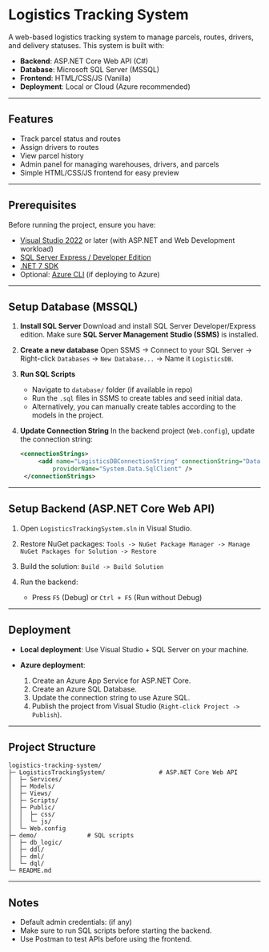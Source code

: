 # Logistics Tracking System

A web-based logistics tracking system to manage parcels, routes, drivers, and delivery statuses. This system is built with:

* **Backend**: ASP.NET Core Web API (C#)
* **Database**: Microsoft SQL Server (MSSQL)
* **Frontend**: HTML/CSS/JS (Vanilla)
* **Deployment**: Local or Cloud (Azure recommended)

---

## Features

* Track parcel status and routes
* Assign drivers to routes
* View parcel history
* Admin panel for managing warehouses, drivers, and parcels
* Simple HTML/CSS/JS frontend for easy preview

---

## Prerequisites

Before running the project, ensure you have:

* [Visual Studio 2022](https://visualstudio.microsoft.com/) or later (with ASP.NET and Web Development workload)
* [SQL Server Express / Developer Edition](https://www.microsoft.com/en-us/sql-server/sql-server-downloads)
* [.NET 7 SDK](https://dotnet.microsoft.com/en-us/download/dotnet/7.0)
* Optional: [Azure CLI](https://learn.microsoft.com/en-us/cli/azure/install-azure-cli) (if deploying to Azure)

---

## Setup Database (MSSQL)

1. **Install SQL Server**
   Download and install SQL Server Developer/Express edition. Make sure **SQL Server Management Studio (SSMS)** is installed.

2. **Create a new database**
   Open SSMS → Connect to your SQL Server → Right-click `Databases` → `New Database...` → Name it `LogisticsDB`.

3. **Run SQL Scripts**

   * Navigate to `database/` folder (if available in repo)
   * Run the `.sql` files in SSMS to create tables and seed initial data.
   * Alternatively, you can manually create tables according to the models in the project.

4. **Update Connection String**
   In the backend project (`Web.config`), update the connection string:

   ```xml
   <connectionStrings>
        <add name="LogisticsDBConnectionString" connectionString="Data Source=xxxxxxxx Catalog=LogisticsDB;Integrated Security=True;TrustServerCertificate=True"
            providerName="System.Data.SqlClient" />
    </connectionStrings>
   ```

---

## Setup Backend (ASP.NET Core Web API)

1. Open `LogisticsTrackingSystem.sln` in Visual Studio.

2. Restore NuGet packages:
   `Tools -> NuGet Package Manager -> Manage NuGet Packages for Solution -> Restore`

3. Build the solution:
   `Build -> Build Solution`

4. Run the backend:

   * Press `F5` (Debug) or `Ctrl + F5` (Run without Debug)
---

## Deployment

* **Local deployment**: Use Visual Studio + SQL Server on your machine.
* **Azure deployment**:

  1. Create an Azure App Service for ASP.NET Core.
  2. Create an Azure SQL Database.
  3. Update the connection string to use Azure SQL.
  4. Publish the project from Visual Studio (`Right-click Project -> Publish`).

---

## Project Structure

```
logistics-tracking-system/
├─ LogisticsTrackingSystem/               # ASP.NET Core Web API
│  ├─ Services/
│  ├─ Models/
│  ├─ Views/
│  ├─ Scripts/
│  ├─ Public/
│  │  ├─ css/
│  │  └─ js/
│  └─ Web.config            
├─ demo/              # SQL scripts
│  ├─ db_logic/
│  ├─ ddl/
│  ├─ dml/
│  └─ dql/
└─ README.md
```

---

## Notes

* Default admin credentials: (if any)
* Make sure to run SQL scripts before starting the backend.
* Use Postman to test APIs before using the frontend.
